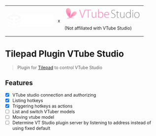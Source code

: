 <table>
<tr>
<td>
<img src="https://github.com/TilePad/tilepad-desktop/raw/main/assets/tilepad-logo.svg" width="150px">
</td>
<td>
x
</td>
<td>
<img src="./assets/vtstudio.png" width="250px">

(Not affiliated with VTube Studio)
</td>
</tr>
</table>

# Tilepad Plugin VTube Studio

> Plugin for [Tilepad](https://github.com/tilepad/tilepad-desktop) to control VTube Studio

## Features

- [x] VTube studio connection and authorizing
- [x] Listing hotkeys
- [x] Triggering hotkeys as actions
- [ ] List and switch VTuber models
- [ ] Moving vtube model
- [ ] Determine VT Studio plugin server by listening to address instead of using fixed default
